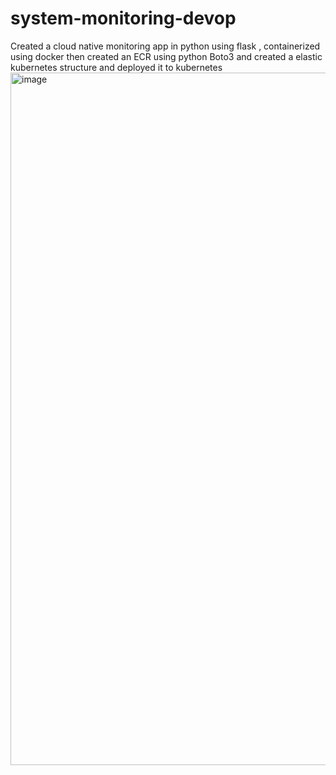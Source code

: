 # system-monitoring-devop
Created a cloud native monitoring app in python using flask , containerized using docker then created an ECR using python Boto3 and created a elastic kubernetes structure and deployed it to kubernetes
<img width="1108" alt="image" src="https://github.com/yashbhardwaj003/system-monitoring-devop/assets/121125530/ce68a39f-f860-4c22-b319-f2b21c2ef079">
